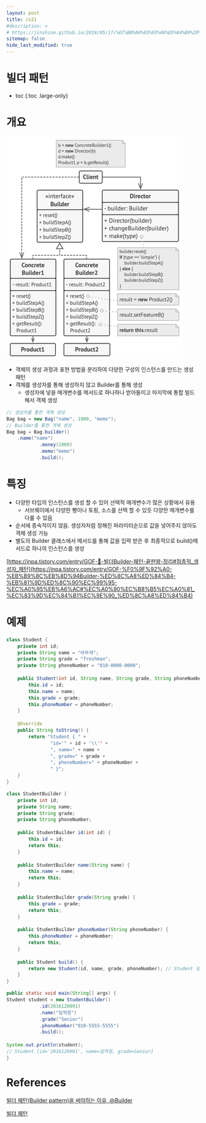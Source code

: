 ```yaml
---
layout: post
title: cs21
#description: >
# https://jinshine.github.io/2018/05/17/%EC%BB%B4%ED%93%A8%ED%84%B0%20%EA%B8%B0%EC%B4%88/%EB%A9%94%EB%AA%A8%EB%A6%AC%EA%B5%AC%EC%A1%B0/
sitemap: false
hide_last_modified: true
---
```

# 빌더 패턴

* toc
{:toc .large-only}

# 개요

![](/assets/img/cs/builder.png)

- 객체의 생성 과정과 표현 방법을 분리하여 다양한 구성의 인스턴스를 만드는 생성 패턴
- 객체를 생성자를 통해 생성하지 않고 Builder를 통해 생성
    - 생성자에 넣을 매개변수를 메서드로 하나하나 받아들이고 마지막에 통합 빌드해서 객체 생성

```JAVA
// 생성자를 통한 객체 생성
Bag bag = new Bag("name", 1000, "memo");
// Builder를 통한 객체 생성
Bag bag = Bag.builder()
	.name("name")
        	.money(1000)
        	.memo("memo")
        	.build();
```

# 특징

- 다양한 타입의 인스턴스를 생성 할 수 있어 선택적 매개변수가 많은 상황에서 유용
    - 서브웨이에서 다양한 빵이나 토핑, 소스를 선택 할 수 있듯 다양한 매개변수를 다룰 수 있음
- 순서에 종속적이지 않음. 생성자처럼 정해진 파라미터순으로 값을 넣어주지 않아도 객체 생성 가능
- 별도의 Builder 클래스에서 메서드를 통해 값을 입력 받은 후 최종적으로 build()메서드로 하나의 인스턴스를 생성

[https://inpa.tistory.com/entry/GOF-💠-빌더Builder-패턴-끝판왕-정리#점층적_생성자_패턴](https://inpa.tistory.com/entry/GOF-%F0%9F%92%A0-%EB%B9%8C%EB%8D%94Builder-%ED%8C%A8%ED%84%B4-%EB%81%9D%ED%8C%90%EC%99%95-%EC%A0%95%EB%A6%AC#%EC%A0%90%EC%B8%B5%EC%A0%81_%EC%83%9D%EC%84%B1%EC%9E%90_%ED%8C%A8%ED%84%B4)

# 예제

```JAVA
class Student {
    private int id;
    private String name = "아무개";
    private String grade = "freshman";
    private String phoneNumber = "010-0000-0000";

    public Student(int id, String name, String grade, String phoneNumber) {
        this.id = id;
        this.name = name;
        this.grade = grade;
        this.phoneNumber = phoneNumber;
    }

    @Override
    public String toString() {
        return "Student { " +
                "id='" + id + '\\'' +
                ", name=" + name +
                ", grade=" + grade +
                ", phoneNumber=" + phoneNumber +
                " }";
    }
}
```

```JAVA
class StudentBuilder {
    private int id;
    private String name;
    private String grade;
    private String phoneNumber;

    public StudentBuilder id(int id) {
        this.id = id;
        return this;
    }

    public StudentBuilder name(String name) {
        this.name = name;
        return this;
    }

    public StudentBuilder grade(String grade) {
        this.grade = grade;
        return this;
    }

    public StudentBuilder phoneNumber(String phoneNumber) {
        this.phoneNumber = phoneNumber;
        return this;
    }

    public Student build() {
        return new Student(id, name, grade, phoneNumber); // Student 생성자 호출
    }
}
```

```JAVA
public static void main(String[] args) {
Student student = new StudentBuilder()
            .id(2016120091)
            .name("임꺽정")
            .grade("Senior")
            .phoneNumber("010-5555-5555")
            .build();

System.out.println(student);
// Student [id='2016120091', name=임꺽정, grade=Senior]
}
```

# References

[빌더 패턴(Builder pattern)을 써야하는 이유, @Builder](https://pamyferret.tistory.com/67)

[빌더 패턴](https://refactoring.guru/ko/design-patterns/builder)
